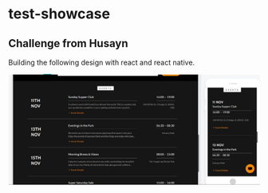 # test-showcase
## Challenge from Husayn

Building the following design with react and react native.

![design-image](https://github.com/cliffordten/test-showcase/blob/main/design.jpeg?raw=true)

